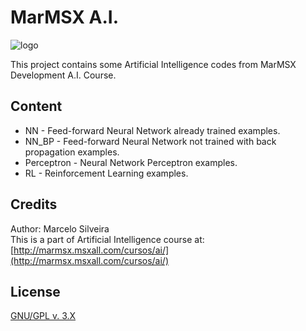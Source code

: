 # MarMSX A.I.

![logo](http://marmsx.msxall.com/projetos/AI/ai.gif)

This project contains some Artificial Intelligence codes from MarMSX Development A.I. Course.

## Content

* NN - Feed-forward Neural Network already trained examples.
* NN_BP - Feed-forward Neural Network not trained with back propagation examples.
* Perceptron - Neural Network Perceptron examples.
* RL - Reinforcement Learning examples.

## Credits

Author: Marcelo Silveira <br />
This is a part of Artificial Intelligence course at: [http://marmsx.msxall.com/cursos/ai/](http://marmsx.msxall.com/cursos/ai/)

## License
[GNU/GPL v. 3.X](http://www.gnu.org/licenses/gpl-3.0.txt)

